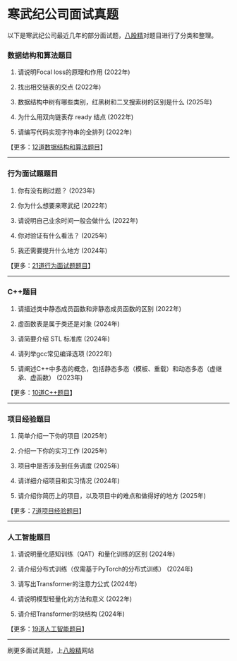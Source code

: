 # 寒武纪公司面试真题

以下是寒武纪公司最近几年的部分面试题，[八股精](https://www.bagujing.com)对题目进行了分类和整理。

### 数据结构和算法题目

1. 请说明Focal loss的原理和作用 (2022年) 

2. 找出相交链表的交点 (2022年) 

3. 数据结构中树有哪些类别，红黑树和二叉搜索树的区别是什么 (2025年) 

4. 为什么用双向链表存 ready 结点 (2022年) 

5. 请编写代码实现字符串的全排列 (2022年) 

【更多：[12道数据结构和算法题目](https://www.bagujing.com/companies)】


---

### 行为面试题题目

1. 你有没有刷过题？ (2023年) 

2. 你为什么想要来寒武纪 (2022年) 

3. 请说明自己业余时间一般会做什么 (2022年) 

4. 你对验证有什么看法？ (2025年) 

5. 我还需要提升什么地方 (2024年) 

【更多：[21道行为面试题题目](https://www.bagujing.com/companies)】


---

### C++题目

1. 请描述类中静态成员函数和非静态成员函数的区别 (2022年) 

2. 虚函数表是属于类还是对象 (2024年) 

3. 请简要介绍 STL 标准库 (2024年) 

4. 请列举gcc常见编译选项 (2022年) 

5. 请阐述C++中多态的概念，包括静态多态（模板、重载）和动态多态（虚继承、虚函数） (2023年) 

【更多：[10道C++题目](https://www.bagujing.com/companies)】


---

### 项目经验题目

1. 简单介绍一下你的项目 (2025年) 

2. 介绍一下你的实习工作 (2025年) 

3. 项目中是否涉及到任务调度 (2025年) 

4. 请详细介绍项目和实习情况 (2024年) 

5. 请介绍你简历上的项目，以及项目中的难点和做得好的地方 (2025年) 

【更多：[7道项目经验题目](https://www.bagujing.com/companies)】


---

### 人工智能题目

1. 请说明量化感知训练（QAT）和量化训练的区别 (2024年) 

2. 请介绍分布式训练（仅需基于PyTorch的分布式训练） (2024年) 

3. 请写出Transformer的注意力公式 (2024年) 

4. 请说明模型轻量化的方法和意义 (2022年) 

5. 请介绍Transformer的块结构 (2024年) 

【更多：[19道人工智能题目](https://www.bagujing.com/companies)】


---

刷更多面试真题，上[八股精](https://www.bagujing.com)网站
